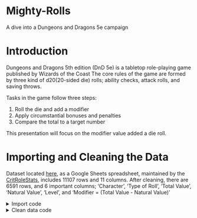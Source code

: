 # Mighty-Rolls
A dive into a Dungeons and Dragons 5e campaign


# Introduction

Dungeons and Dragons 5th edition (DnD 5e) is a tabletop role-playing game published by Wizards of the Coast
The core rules of the game are formed by three kind of d20(20-sided die) rolls; ability checks, attack rolls,
and saving throws.

Tasks in the game follow three steps:
1. Roll the die and add a modifier
2. Apply circumstantial bonuses and penalties
3. Compare the total to a target number

This presentation will focus on the modifier value added a die roll.


# Importing and Cleaning the Data

Dataset located [here](https://docs.google.com/spreadsheets/d/1FFuw5c6Hk1NUlHv2Wvr5b9AElLA51KtRl9ZruPU8r9k/edit#gid=0), as a Google Sheets spreadsheet, maintained by the [CritRoleStats](https://www.critrolestats.com/), includes 11107 rows and 11 columns.
After cleaning, there are 6591 rows, and 6 important columns;
‘Character’, ‘Type of Roll’, ‘Total Value’, ‘Natural Value’, ‘Level’, and ‘Modifier = (Total Value - Natural Value)’

<details>
  <summary>Import code</summary>
  
  ```
  def html_to_df(dirpath):
    frames = []
    for filename in os.listdir(dirpath):
        if filename.endswith('.html'):
            fullpath = os.path.join(dirpath, filename)
            frames.append(pd.read_html(fullpath, header=1, index_col=0)[0])
    return pd.concat(frames).reset_index(drop=True)
  ```
 </details>
 
 <details>
    <summary>Clean data code</summary>
    
    ```
    def remove_rows(df, col, lst):
    df = df[~df[col].isin(lst)]
    return df[df[col].notnull()]
    
    def use_this_df():
    # create df of level in each episode
    ep_formatted = pd.read_csv('/home/o/Downloads/Galv/capstone1/Mighty-Rolls/data/level_by_ep.csv', names=['episode_int','Episode','Level'])
    df_ep_level = ep_formatted.filter(['episode_int', 'Level']).set_index('episode_int')

    # fix episode names
    dirpath = '/home/o/Downloads/Galv/capstone1/Mighty-Rolls/data/All Rolls - Wildemount/'
    df = html_to_df(dirpath).dropna(subset=['Episode'])
    df['episode_int'] = df['Episode'].apply(lambda x: x[-2:]).astype('int64')

    # join df_ep_level
    df = df.join(df_ep_level, on='episode_int')

    # remove not d20 rolls
    d20_filter_out_list = ['Other', 'Damage', 'Fragment', 'Percentage', 'Unknown', 'Hit Dice']
    df = remove_rows(df, 'Type of Roll', d20_filter_out_list)

    # clean Total Value
    remove_list = ['Nat'+str(i) for i in range(21)]
    remove_list.append('Unknown')
    df = remove_rows(df, 'Total Value', remove_list)

    # clean Natural Value
    remove_list = ['Unknown', 'Nat1', '-2', '24', '21', '0']
    df = remove_rows(df, 'Natural Value', remove_list)

    # filter down df
    df_filtered = df.filter(['Character', 'Type of Roll', 'Total Value', 'Natural Value', 'Level'])

    # cast value columns as int
    df_filtered['Total Value'] = df_filtered['Total Value'].astype('int32')
    df_filtered['Natural Value'] = df_filtered['Natural Value'].astype('int32')

    # create modifier column = total value - natural value
    df_filtered['Modifier'] = df_filtered['Total Value'] - df_filtered['Natural Value']

    # merge characters
    replace_dict = {
        'Cali': 'Other',
        'Clarabelle': 'Other',
        'Jannik': 'Other',
        'Keg': 'Other',
        'Nila': 'Other',
        'Nott': 'Nott/Veth',
        'Molly': 'Cad./Molly',
        'Reani': 'Other',
        'Shakäste': 'Other',
        'Spurt': 'Other',
        'Summoned Creature': 'Other',
        'Twiggy': 'Other',
        'Veth': 'Nott/Veth',
        'Willi': 'Other',
        'Yarnball': 'Other',
        'Caduceus': 'Cad./Molly',
        'Beetles': 'Other',
        'Nugget': 'Other',
        'Duchess': 'Other',
        'Frumpkin': 'Other'
    }
    df_filtered = df_filtered.replace(replace_dict)
    return df_filtered
    ```
  </details>

